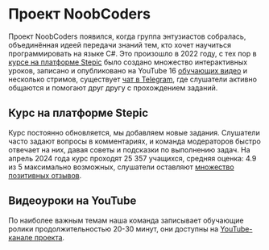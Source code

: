 # Проект NoobCoders

Проект NoobCoders появился, когда группа энтузиастов собралась, объединённая идеей передачи знаний тем, кто хочет научиться программировать на языке C#. Это произошло в 2022 году, с тех пор в [курсе на платформе Stepic](https://stepik.org/course/113539/promo) было создано множество интерактивных уроков, записано и опубликовано на YouTube 16 [обучающих видео](https://www.youtube.com/@noobcoder_ru/videos) и несколько стримов, существует [чат в Telegram](https://t.me/Noob_Coders_CSharp), где слушатели активно общаются и помогают друг другу с прохождением заданий.

## Курс на платформе Stepic

Курс постоянно обновляется, мы добавляем новые задания. Слушатели часто задают вопросы в комментариях, и команда модераторов быстро отвечает на них, давая советы и подсказки по выполнению задач. На апрель 2024 года курс проходят 25 357 учащихся, средняя оценка: 4.9 из 5 максимально возможных, слушатели оставляют [множество позитивных отзывов](https://stepik.org/course/113539/promo#reviews).

## Видеоуроки на YouTube

По наиболее важным темам наша команда записывает обучающие ролики продолжительностью 20-30 минут, они доступны на [YouTube-канале проекта](https://www.youtube.com/@noobcoder_ru/videos).
